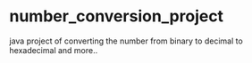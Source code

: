# number_conversion_project
java project of converting the number from binary to decimal to hexadecimal and more..
